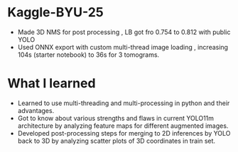 # Kaggle-BYU-25

- Made 3D NMS for post processing , LB got fro 0.754 to 0.812 with public YOLO
- Used ONNX export with custom multi-thread image loading , increasing 104s (starter notebook) to 36s for 3 tomograms.  
 

# What I learned 

- Learned to use multi-threading and multi-processing in python and their advantages.
- Got to know about various strengths and flaws in current YOLO11m architecture by analyzing feature maps for different augmented images.
- Developed post-processing steps for merging to 2D inferences by YOLO back to 3D by analyzing scatter plots of 3D coordinates in train     set.

  

